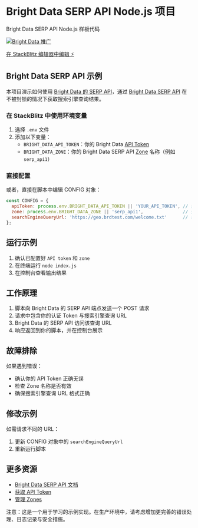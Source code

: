 # Bright Data SERP API Node.js 项目
Bright Data SERP API Node.js 样板代码

[![Bright Data 推广](https://github.com/bright-cn/LinkedIn-Scraper/raw/main/Proxies%20and%20scrapers%20GitHub%20bonus%20banner.png)](https://www.bright.cn/)

[在 StackBlitz 编辑器中编辑 ⚡️](https://stackblitz.com/~/github.com/luminati-io/bright-data-serp-api-nodejs-project?file=index.js)

## Bright Data SERP API 示例

本项目演示如何使用 [Bright Data 的 SERP API](https://www.bright.cn/products/serp-api)，通过 [Bright Data SERP API](https://www.bright.cn/products/serp-api) 在不被封锁的情况下获取搜索引擎查询结果。

### 在 StackBlitz 中使用环境变量

1. 选择 `.env` 文件
2. 添加以下变量：
   - `BRIGHT_DATA_API_TOKEN`：你的 Bright Data [API Token](https://docs.brightdata.com/general/account/api-token)
   - `BRIGHT_DATA_ZONE`：你的 Bright Data SERP API [Zone](https://www.bright.cn/cp/zones) 名称（例如 `serp_api1`）

### 直接配置

或者，直接在脚本中编辑 CONFIG 对象：

```javascript
const CONFIG = {
  apiToken: process.env.BRIGHT_DATA_API_TOKEN || 'YOUR_API_TOKEN', // 替换为你的实际 Token
  zone: process.env.BRIGHT_DATA_ZONE || 'serp_api1',               // 替换为你的 SERP API Zone
  searchEngineQueryUrl: 'https://geo.brdtest.com/welcome.txt'      // 替换为你的搜索引擎查询 URL
};
```

## 运行示例

1. 确认已配置好 `API token` 和 `zone`
2. 在终端运行 `node index.js`
3. 在控制台查看输出结果

## 工作原理

1. 脚本向 Bright Data 的 SERP API 端点发送一个 POST 请求
2. 请求中包含你的认证 Token 与搜索引擎查询 URL
3. Bright Data 的 SERP API 访问该查询 URL
4. 响应返回到你的脚本，并在控制台展示

## 故障排除

如果遇到错误：

- 确认你的 API Token 正确无误
- 检查 Zone 名称是否有效
- 确保搜索引擎查询 URL 格式正确

## 修改示例

如需请求不同的 URL：
1. 更新 CONFIG 对象中的 `searchEngineQueryUrl`
2. 重新运行脚本

## 更多资源

- [Bright Data SERP API 文档](https://docs.brightdata.com/scraping-automation/serp-api/introduction)
- [获取 API Token](https://docs.brightdata.com/general/account/api-token)
- [管理 Zones](https://www.bright.cn/cp/zones)

注意：这是一个用于学习的示例实现。在生产环境中，请考虑增加更完善的错误处理、日志记录与安全措施。
